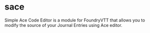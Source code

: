 # sace
Simple Ace Code Editor is a module for FoundryVTT that allows you to modify the source of your Journal Entries using Ace editor.
